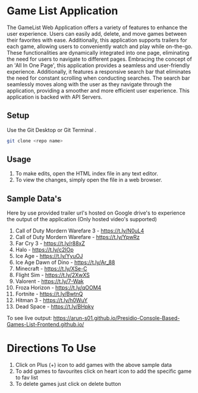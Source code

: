 # Game List Application

The GameList Web Application offers a variety of features to enhance the user experience. Users can easily add, delete, and move games between their favorites with ease. Additionally, this application supports trailers for each game, allowing users to conveniently watch and play while on-the-go. These functionalities are dynamically integrated into one page, eliminating the need for users to navigate to different pages. Embracing the concept of an 'All In One Page', this application provides a seamless and user-friendly experience. Additionally, it features a responsive search bar that eliminates the need for constant scrolling when conducting searches. The search bar seamlessly moves along with the user as they navigate through the application, providing a smoother and more efficient user experience. This application is backed with API Servers.

## Setup

Use the Git Desktop or Git Terminal .

```bash
git clone <repo name>
```

## Usage
1. To make edits, open the HTML index file in any text editor. 
2. To view the changes, simply open the file in a web browser.

## Sample Data's 
Here by use provided trailer url's hosted on Google drive's to experience the output of the application (Only hosted video's supported)
1. Call of Duty Mordern Warefare 3 - https://t.ly/N0uL4
2. Call of Duty Mordern Warefare - https://t.ly/YpwRz
3. Far Cry 3 - https://t.ly/r88xZ
4. Halo - https://t.ly/c2IOp
5. Ice Age - https://t.ly/YyuOJ
6. Ice Age Dawn of Dino - https://t.ly/Ar_88
7. Minecraft - https://t.ly/XSe-C
8. Flight Sim - https://t.ly/2XwXS
9. Valorent - https://t.ly/7-Wak
10. Froza Horizon - https://t.ly/qOOM4
11. Fortnite - https://t.ly/BwtnQ
12. Hitman 3 - https://t.ly/h0WuY
13. Dead Space - https://t.ly/BHpky


To see live output: https://arun-s01.github.io/Presidio-Console-Based-Games-List-Frontend.github.io/ 

# Directions To Use
1. Click on Plus (+) icon to add games with the above sample data
2. To add games to favourites click on heart icon to add the specific game to fav list
3. To delete games just click on delete button
